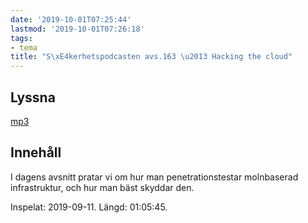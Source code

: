 ```yaml
---
date: '2019-10-01T07:25:44'
lastmod: '2019-10-01T07:26:18'
tags:
- tema
title: "S\xE4kerhetspodcasten avs.163 \u2013 Hacking the cloud"
---
```

## Lyssna

[mp3](http://traffic.libsyn.com/sakerhetspodcasten/2019-09-11_AWS_Sakerhet.mp3)

## Innehåll

I dagens avsnitt pratar vi om hur man penetrationstestar molnbaserad infrastruktur,
och hur man bäst skyddar den.

Inspelat: 2019-09-11. Längd: 01:05:45.

